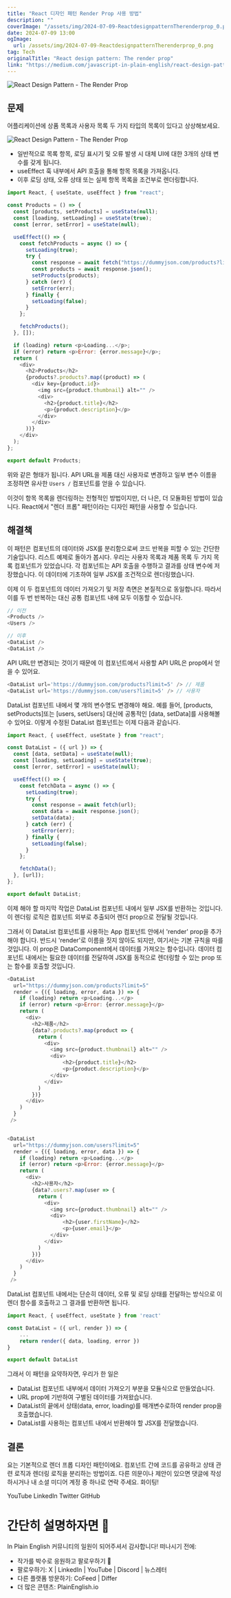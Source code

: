 ```yaml
---
title: "React 디자인 패턴 Render Prop 사용 방법"
description: ""
coverImage: "/assets/img/2024-07-09-ReactdesignpatternTherenderprop_0.png"
date: 2024-07-09 13:00
ogImage:
  url: /assets/img/2024-07-09-ReactdesignpatternTherenderprop_0.png
tag: Tech
originalTitle: "React design pattern: The render prop"
link: "https://medium.com/javascript-in-plain-english/react-design-pattern-the-render-prop-208f37f9ec2e"
---
```


![React Design Pattern - The Render Prop](/assets/img/2024-07-09-ReactdesignpatternTherenderprop_0.png)

## 문제

어플리케이션에 상품 목록과 사용자 목록 두 가지 타입의 목록이 있다고 상상해보세요.

![React Design Pattern - The Render Prop](/assets/img/2024-07-09-ReactdesignpatternTherenderprop_1.png)

<div class="content-ad"></div>

- 일반적으로 목록 항목, 로딩 표시기 및 오류 발생 시 대체 UI에 대한 3개의 상태 변수를 갖게 됩니다.
- useEffect 훅 내부에서 API 호출을 통해 항목 목록을 가져옵니다.
- 이후 로딩 상태, 오류 상태 또는 실제 항목 목록을 조건부로 렌더링합니다.

```js
import React, { useState, useEffect } from "react";

const Products = () => {
  const [products, setProducts] = useState(null);
  const [loading, setLoading] = useState(true);
  const [error, setError] = useState(null);

  useEffect(() => {
    const fetchProducts = async () => {
      setLoading(true);
      try {
        const response = await fetch("https://dummyjson.com/products?limit=5");
        const products = await response.json();
        setProducts(products);
      } catch (err) {
        setError(err);
      } finally {
        setLoading(false);
      }
    };

    fetchProducts();
  }, []);

  if (loading) return <p>Loading...</p>;
  if (error) return <p>Error: {error.message}</p>;
  return (
    <div>
      <h2>Products</h2>
      {products?.products?.map((product) => (
        <div key={product.id}>
          <img src={product.thumbnail} alt="" />
          <div>
            <h2>{product.title}</h2>
            <p>{product.description}</p>
          </div>
        </div>
      ))}
    </div>
  );
};

export default Products;
```

위와 같은 형태가 됩니다. API URL을 제품 대신 사용자로 변경하고 일부 변수 이름을 조정하면 유사한 `Users /` 컴포넌트를 얻을 수 있습니다.

이것이 항목 목록을 렌더링하는 전형적인 방법이지만, 더 나은, 더 모듈화된 방법이 있습니다. React에서 "렌더 프롭" 패턴이라는 디자인 패턴을 사용할 수 있습니다.

<div class="content-ad"></div>

## 해결책

이 패턴은 컴포넌트의 데이터와 JSX를 분리함으로써 코드 반복을 피할 수 있는 간단한 기술입니다. 리스트 예제로 돌아가 봅시다. 우리는 사용자 목록과 제품 목록 두 가지 목록 컴포넌트가 있었습니다. 각 컴포넌트는 API 호출을 수행하고 결과를 상태 변수에 저장했습니다. 이 데이터에 기초하여 일부 JSX를 조건적으로 렌더링했습니다.

이제 이 두 컴포넌트의 데이터 가져오기 및 저장 측면은 본질적으로 동일합니다. 따라서 이를 두 번 반복하는 대신 공통 컴포넌트 내에 모두 이동할 수 있습니다.

```js
// 이전
<Products />
<Users />

// 이후
<DataList />
<DataList />
```

<div class="content-ad"></div>

API URL만 변경되는 것이기 때문에 이 컴포넌트에서 사용할 API URL은 prop에서 얻을 수 있어요.

```js
<DataList url='https://dummyjson.com/products?limit=5' /> // 제품
<DataList url='https://dummyjson.com/users?limit=5' /> // 사용자
```

DataList 컴포넌트 내에서 몇 개의 변수명도 변경해야 해요. 예를 들어, [products, setProducts]또는 [users, setUsers] 대신에 공통적인 [data, setData]를 사용해볼 수 있어요. 이렇게 수정된 DataList 컴포넌트는 이제 다음과 같습니다.

```js
import React, { useEffect, useState } from "react";

const DataList = ({ url }) => {
  const [data, setData] = useState(null);
  const [loading, setLoading] = useState(true);
  const [error, setError] = useState(null);

  useEffect(() => {
    const fetchData = async () => {
      setLoading(true);
      try {
        const response = await fetch(url);
        const data = await response.json();
        setData(data);
      } catch (err) {
        setError(err);
      } finally {
        setLoading(false);
      }
    };

    fetchData();
  }, [url]);
};

export default DataList;
```

<div class="content-ad"></div>

이제 해야 할 마지막 작업은 DataList 컴포넌트 내에서 일부 JSX를 반환하는 것입니다. 이 렌더링 로직은 컴포넌트 외부로 추출되어 렌더 prop으로 전달될 것입니다.

그래서 이 DataList 컴포넌트를 사용하는 App 컴포넌트 안에서 'render' prop을 추가해야 합니다. 반드시 'render'로 이름을 짓지 않아도 되지만, 여기서는 기본 규칙을 따를 것입니다. 이 prop은 DataComponent에서 데이터를 가져오는 함수입니다. 데이터 컴포넌트 내에서는 필요한 데이터를 전달하여 JSX를 동적으로 렌더링할 수 있는 prop 또는 함수를 호출할 것입니다.

```js
<DataList
  url="https://dummyjson.com/products?limit=5"
  render = {({ loading, error, data }) => {
    if (loading) return <p>Loading...</p>
    if (error) return <p>Error: {error.message}</p>
    return (
      <div>
        <h2>제품</h2>
        {data?.products?.map(product => {
          return (
            <div>
              <img src={product.thumbnail} alt="" />
              <div>
                  <h2>{product.title}</h2>
                  <p>{product.description}</p>
              </div>
            </div>
          )
        })}
      </div>
    )
  }
 />


<DataList
  url="https://dummyjson.com/users?limit=5"
  render = {({ loading, error, data }) => {
    if (loading) return <p>Loading...</p>
    if (error) return <p>Error: {error.message}</p>
    return (
      <div>
        <h2>사용자</h2>
        {data?.users?.map(user => {
          return (
            <div>
              <img src={product.thumbnail} alt="" />
              <div>
                  <h2>{user.firstName}</h2>
                  <p>{user.email}</p>
              </div>
            </div>
          )
        })}
      </div>
    )
  }
 />

```

DataList 컴포넌트 내에서는 단순히 데이터, 오류 및 로딩 상태를 전달하는 방식으로 이 렌더 함수를 호출하고 그 결과를 반환하면 됩니다.

<div class="content-ad"></div>

```js
import React, { useEffect, useState } from 'react'

const DataList = ({ url, render }) => {
    ...
    return render({ data, loading, error })
}

export default DataList
```

그래서 이 패턴을 요약하자면, 우리가 한 일은

- DataList 컴포넌트 내부에서 데이터 가져오기 부분을 모듈식으로 만들었습니다.
- URL prop에 기반하여 구별된 데이터를 가져왔습니다.
- DataList의 끝에서 상태(data, error, loading)를 매개변수로하여 render prop을 호출했습니다.
- DataList를 사용하는 컴포넌트 내에서 반환해야 할 JSX를 전달했습니다.

## 결론

<div class="content-ad"></div>

요는 기본적으로 렌더 프롭 디자인 패턴이에요. 컴포넌트 간에 코드를 공유하고 상태 관련 로직과 렌더링 로직을 분리하는 방법이죠. 다른 의문이나 제안이 있으면 댓글에 작성하시거나 내 소셜 미디어 계정 중 하나로 연락 주세요. 화이팅!

YouTube LinkedIn Twitter GitHub

# 간단히 설명하자면 🚀

In Plain English 커뮤니티의 일원이 되어주셔서 감사합니다! 떠나시기 전에:

<div class="content-ad"></div>

- 작가를 박수로 응원하고 팔로우하기 ️👏️️
- 팔로우하기: X | LinkedIn | YouTube | Discord | 뉴스레터
- 다른 플랫폼 방문하기: CoFeed | Differ
- 더 많은 콘텐츠: PlainEnglish.io
